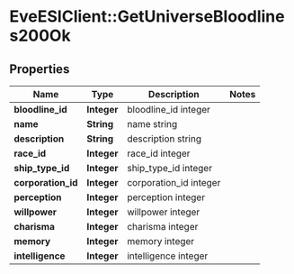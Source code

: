 # EveESIClient::GetUniverseBloodlines200Ok

## Properties
Name | Type | Description | Notes
------------ | ------------- | ------------- | -------------
**bloodline_id** | **Integer** | bloodline_id integer | 
**name** | **String** | name string | 
**description** | **String** | description string | 
**race_id** | **Integer** | race_id integer | 
**ship_type_id** | **Integer** | ship_type_id integer | 
**corporation_id** | **Integer** | corporation_id integer | 
**perception** | **Integer** | perception integer | 
**willpower** | **Integer** | willpower integer | 
**charisma** | **Integer** | charisma integer | 
**memory** | **Integer** | memory integer | 
**intelligence** | **Integer** | intelligence integer | 


